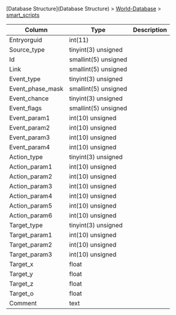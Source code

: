 [Database Structure](Database Structure) > [World-Database](World-Database) > [smart_scripts](smart_scripts)

Column | Type | Description
--- | --- | ---
Entryorguid | int(11) | 
Source_type | tinyint(3) unsigned | 
Id | smallint(5) unsigned | 
Link | smallint(5) unsigned | 
Event_type | tinyint(3) unsigned | 
Event_phase_mask | smallint(5) unsigned | 
Event_chance | tinyint(3) unsigned | 
Event_flags | smallint(5) unsigned | 
Event_param1 | int(10) unsigned | 
Event_param2 | int(10) unsigned | 
Event_param3 | int(10) unsigned | 
Event_param4 | int(10) unsigned | 
Action_type | tinyint(3) unsigned | 
Action_param1 | int(10) unsigned | 
Action_param2 | int(10) unsigned | 
Action_param3 | int(10) unsigned | 
Action_param4 | int(10) unsigned | 
Action_param5 | int(10) unsigned | 
Action_param6 | int(10) unsigned | 
Target_type | tinyint(3) unsigned | 
Target_param1 | int(10) unsigned | 
Target_param2 | int(10) unsigned | 
Target_param3 | int(10) unsigned | 
Target_x | float | 
Target_y | float | 
Target_z | float | 
Target_o | float | 
Comment | text | 
